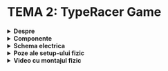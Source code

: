 # TEMA 2: TypeRacer Game

<details>
  <summary> <b> Despre </b> </summary>

  ## Descrierea temei:
  - Aceasta tema simuleaza un joc inspirat de TypeRacer, cu un LED RGB ca indicator de stare si doua butoane: Start/Stop si Dificultate.
  - LED-ul RGB indica starea jocului: in repaus este alb, in numaratoarea inversa de la start clipeste timp de 3 secunde
  - In timpul jocului devine verde pentru tastare corecta si rosu pentru greseli
  - Butonul Start/Stop initiaza sau opreste runda
  - Butonul de dificultate schimba viteza cuvintelor intre Easy, Medium si Hard, afisand mesajul corespunzator in terminal.
  - Runda dureaza 30 de secunde, timp in care jucatorul trebuie sa tasteze corect cuvintele afisate.
  - La final, scorul cu numarul de cuvinte scrise corect este afisat in terminal
 
##
</details>

<details>
  <summary> <b> Componente </b> </summary>
  
  ## Lista componentelor folosite:
    
  * 1x Arduino UNO (ATmega328P microcontroller)
  * 1x LED RGB
  * 2x Butoane 
  * 5x Rezistoare (3x 220 ohm, 2x 1000 ohm)
  * Breadbord
  * Fire de legatura
  ##
  
</details>

<details>
  <summary> <b> Schema electrica </b> </summary>
  
   ## Schema electrica a circuitului implementat pe Tinkercad
   ![Smooth Jaiks](https://github.com/user-attachments/assets/f02d8332-a365-4095-9652-cad650f379d3)
  ##

</details>


<details>
  <summary> <b> Poze ale setup-ului fizic </b> </summary>
  
  ## Poze cu montajul implementat fizic:
  
  ![IMG_5963](https://github.com/user-attachments/assets/f6a804ff-ddbc-47cf-8fdd-5b348a305e7c)
  ![IMG_5965](https://github.com/user-attachments/assets/79cb56c7-48c1-402f-a189-7bcb1279bf43)
  ![IMG_5966](https://github.com/user-attachments/assets/64740498-a129-4ade-995f-7634ebe51cbb)
  ![IMG_5968](https://github.com/user-attachments/assets/53e536ed-59e5-4f7e-944e-d873c0821f78)
  ![IMG_5972](https://github.com/user-attachments/assets/15b7a250-0a97-407c-b23f-6906e0c6990f)

##
</details>



<details>
  <summary> <b> Video cu montajul fizic </b> </summary>

  ## Link catre videoul ce arata functionalitatea montajului fizic:
  [https://www.youtube.com/watch?v=eAE200TeHGY](https://youtu.be/5zqyRliXPS8)
  ##
</details>
